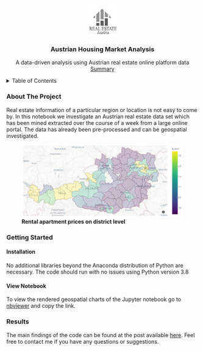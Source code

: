 <div align="center">
  <a href="https://github.com/othneildrew/Best-README-Template">
    <img src="img/logo.png" alt="Logo" width="80" height="80">
  </a>
  <h3 align="center">Austrian Housing Market Analysis</h3>
  <p align="center">
    A data-driven analysis using Austrian real estate online platform data
    <br />
    <a href="https://medium.com/@arlin.gruber/how-data-science-can-give-you-an-edge-in-real-estate-investing-1849255d7c33">Summary</a>
  </p>
</div>

<!-- TABLE OF CONTENTS -->
<details>
  <summary>Table of Contents</summary>
  <ol>
    <li>
      <a href="#about-the-project">About The Project</a>
    </li>
    <li>
      <a href="#getting-started">Getting Started</a>
      <ul>
        <li><a href="#installation">Installation</a></li>
        <li><a href="#view-notebook">View Notebook</a></li>
      </ul>
    </li>
    <li><a href="#results">Results</a></li>
  </ol>
</details>

### About The Project
Real estate information of a particular region or location is not 
easy to come by. In this notebook we investigate an Austrian real estate data set which has been mined
extracted over the course of a week from a large online portal. The data has already been 
pre-processed and can be geospatial investigated.


<figure>
<img src="img/property_price_district_level.PNG" alt="Austrian apartment property prices" width="500">
<figcaption align = "left"><b>Rental apartment prices on district level</b></figcaption>
</figure>


### Getting Started
#### Installation
No additional libraries beyond the Anaconda distribution of Python are necessary. The code should 
run with no issues using Python version 3.8

#### View Notebook
To view the rendered geospatial charts of the Jupyter notebook go to [nbviewer](https://nbviewer.org/) and
copy the link.


### Results
The main findings of the code can be found at the post available [here](https://medium.com/@arlin.gruber/how-data-science-can-give-you-an-edge-in-real-estate-investing-1849255d7c33).
Feel free to contact me if you have any questions or suggestions.
